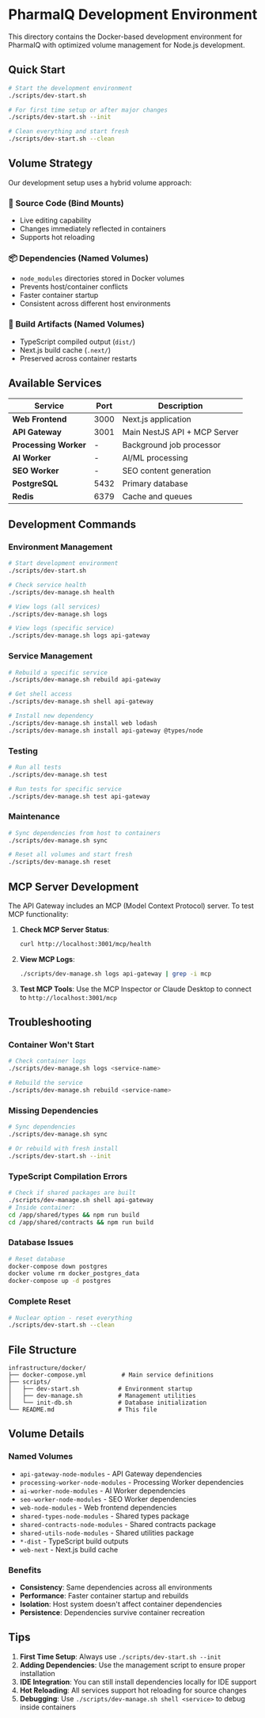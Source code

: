 # PharmaIQ Development Environment

This directory contains the Docker-based development environment for PharmaIQ with optimized volume management for Node.js development.

## Quick Start

```bash
# Start the development environment
./scripts/dev-start.sh

# For first time setup or after major changes
./scripts/dev-start.sh --init

# Clean everything and start fresh
./scripts/dev-start.sh --clean
```

## Volume Strategy

Our development setup uses a hybrid volume approach:

### 📁 Source Code (Bind Mounts)
- Live editing capability
- Changes immediately reflected in containers
- Supports hot reloading

### 📦 Dependencies (Named Volumes)
- `node_modules` directories stored in Docker volumes
- Prevents host/container conflicts
- Faster container startup
- Consistent across different host environments

### 🔨 Build Artifacts (Named Volumes)
- TypeScript compiled output (`dist/`)
- Next.js build cache (`.next/`)
- Preserved across container restarts

## Available Services

| Service | Port | Description |
|---------|------|-------------|
| **Web Frontend** | 3000 | Next.js application |
| **API Gateway** | 3001 | Main NestJS API + MCP Server |
| **Processing Worker** | - | Background job processor |
| **AI Worker** | - | AI/ML processing |
| **SEO Worker** | - | SEO content generation |
| **PostgreSQL** | 5432 | Primary database |
| **Redis** | 6379 | Cache and queues |

## Development Commands

### Environment Management
```bash
# Start development environment
./scripts/dev-start.sh

# Check service health
./scripts/dev-manage.sh health

# View logs (all services)
./scripts/dev-manage.sh logs

# View logs (specific service)
./scripts/dev-manage.sh logs api-gateway
```

### Service Management
```bash
# Rebuild a specific service
./scripts/dev-manage.sh rebuild api-gateway

# Get shell access
./scripts/dev-manage.sh shell api-gateway

# Install new dependency
./scripts/dev-manage.sh install web lodash
./scripts/dev-manage.sh install api-gateway @types/node
```

### Testing
```bash
# Run all tests
./scripts/dev-manage.sh test

# Run tests for specific service
./scripts/dev-manage.sh test api-gateway
```

### Maintenance
```bash
# Sync dependencies from host to containers
./scripts/dev-manage.sh sync

# Reset all volumes and start fresh
./scripts/dev-manage.sh reset
```

## MCP Server Development

The API Gateway includes an MCP (Model Context Protocol) server. To test MCP functionality:

1. **Check MCP Server Status**:
   ```bash
   curl http://localhost:3001/mcp/health
   ```

2. **View MCP Logs**:
   ```bash
   ./scripts/dev-manage.sh logs api-gateway | grep -i mcp
   ```

3. **Test MCP Tools**:
   Use the MCP Inspector or Claude Desktop to connect to `http://localhost:3001/mcp`

## Troubleshooting

### Container Won't Start
```bash
# Check container logs
./scripts/dev-manage.sh logs <service-name>

# Rebuild the service
./scripts/dev-manage.sh rebuild <service-name>
```

### Missing Dependencies
```bash
# Sync dependencies
./scripts/dev-manage.sh sync

# Or rebuild with fresh install
./scripts/dev-start.sh --init
```

### TypeScript Compilation Errors
```bash
# Check if shared packages are built
./scripts/dev-manage.sh shell api-gateway
# Inside container:
cd /app/shared/types && npm run build
cd /app/shared/contracts && npm run build
```

### Database Issues
```bash
# Reset database
docker-compose down postgres
docker volume rm docker_postgres_data
docker-compose up -d postgres
```

### Complete Reset
```bash
# Nuclear option - reset everything
./scripts/dev-start.sh --clean
```

## File Structure

```
infrastructure/docker/
├── docker-compose.yml          # Main service definitions
├── scripts/
│   ├── dev-start.sh           # Environment startup
│   ├── dev-manage.sh          # Management utilities
│   └── init-db.sh             # Database initialization
└── README.md                  # This file
```

## Volume Details

### Named Volumes
- `api-gateway-node-modules` - API Gateway dependencies
- `processing-worker-node-modules` - Processing Worker dependencies
- `ai-worker-node-modules` - AI Worker dependencies
- `seo-worker-node-modules` - SEO Worker dependencies
- `web-node-modules` - Web frontend dependencies
- `shared-types-node-modules` - Shared types package
- `shared-contracts-node-modules` - Shared contracts package
- `shared-utils-node-modules` - Shared utilities package
- `*-dist` - TypeScript build outputs
- `web-next` - Next.js build cache

### Benefits
- **Consistency**: Same dependencies across all environments
- **Performance**: Faster container startup and rebuilds
- **Isolation**: Host system doesn't affect container dependencies
- **Persistence**: Dependencies survive container recreation

## Tips

1. **First Time Setup**: Always use `./scripts/dev-start.sh --init`
2. **Adding Dependencies**: Use the management script to ensure proper installation
3. **IDE Integration**: You can still install dependencies locally for IDE support
4. **Hot Reloading**: All services support hot reloading for source changes
5. **Debugging**: Use `./scripts/dev-manage.sh shell <service>` to debug inside containers